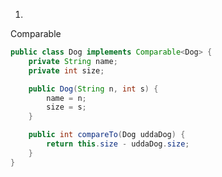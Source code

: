 1. 
Comparable
```java
public class Dog implements Comparable<Dog> {
    private String name;
    private int size;

    public Dog(String n, int s) {
        name = n;
        size = s;
    }

    public int compareTo(Dog uddaDog) {
        return this.size - uddaDog.size;
    }
}
```
<!--stackedit_data:
eyJoaXN0b3J5IjpbODY1NjM0MTc3LC0yMDg4NzQ2NjEyXX0=
-->
